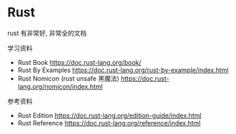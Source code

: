 # Rust

rust 有非常好, 非常全的文档

学习资料

- Rust Book https://doc.rust-lang.org/book/
- Rust By Examples https://doc.rust-lang.org/rust-by-example/index.html
- Rust Nomicon (rust unsafe 黑魔法) https://doc.rust-lang.org/nomicon/index.html

参考资料

- Rust Edition https://doc.rust-lang.org/edition-guide/index.html
- Rust Reference https://doc.rust-lang.org/reference/index.html
